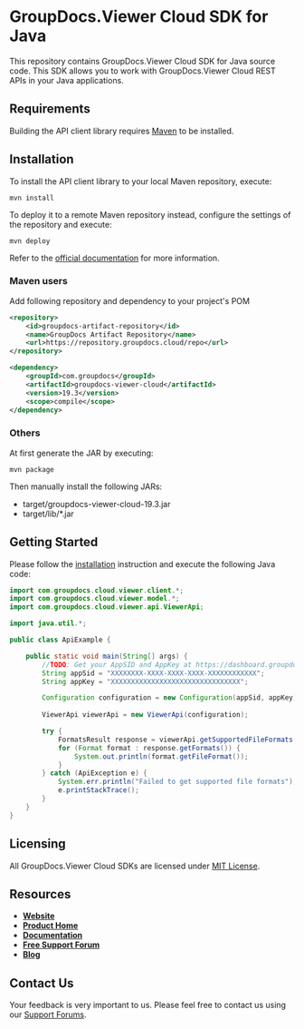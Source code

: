 # GroupDocs.Viewer Cloud SDK for Java
This repository contains GroupDocs.Viewer Cloud SDK for Java source code. This SDK allows you to work with GroupDocs.Viewer Cloud REST APIs in your Java applications.

## Requirements

Building the API client library requires [Maven](https://maven.apache.org/) to be installed.

## Installation

To install the API client library to your local Maven repository, execute:

```shell
mvn install
```

To deploy it to a remote Maven repository instead, configure the settings of the repository and execute:

```shell
mvn deploy
```

Refer to the [official documentation](https://maven.apache.org/plugins/maven-deploy-plugin/usage.html) for more information.

### Maven users

Add following repository and dependency to your project's POM

```xml
<repository>
    <id>groupdocs-artifact-repository</id>
    <name>GroupDocs Artifact Repository</name>
    <url>https://repository.groupdocs.cloud/repo</url>
</repository>
```

```xml
<dependency>
    <groupId>com.groupdocs</groupId>
    <artifactId>groupdocs-viewer-cloud</artifactId>
    <version>19.3</version>
    <scope>compile</scope>
</dependency>
```

### Others

At first generate the JAR by executing:

    mvn package

Then manually install the following JARs:

* target/groupdocs-viewer-cloud-19.3.jar
* target/lib/*.jar

## Getting Started

Please follow the [installation](#installation) instruction and execute the following Java code:

```java
import com.groupdocs.cloud.viewer.client.*;
import com.groupdocs.cloud.viewer.model.*;
import com.groupdocs.cloud.viewer.api.ViewerApi;

import java.util.*;

public class ApiExample {

    public static void main(String[] args) {
        //TODO: Get your AppSID and AppKey at https://dashboard.groupdocs.cloud (free registration is required).
        String appSid = "XXXXXXXX-XXXX-XXXX-XXXX-XXXXXXXXXXXX";
        String appKey = "XXXXXXXXXXXXXXXXXXXXXXXXXXXXXXXX";

        Configuration configuration = new Configuration(appSid, appKey);
        
        ViewerApi viewerApi = new ViewerApi(configuration);

        try {
            FormatsResult response = viewerApi.getSupportedFileFormats();
            for (Format format : response.getFormats()) {
                System.out.println(format.getFileFormat());
            }
        } catch (ApiException e) {
            System.err.println("Failed to get supported file formats");
            e.printStackTrace();
        }
    }
}
```

## Licensing
All GroupDocs.Viewer Cloud SDKs are licensed under [MIT License](LICENSE).

## Resources
+ [**Website**](https://www.groupdocs.cloud)
+ [**Product Home**](https://products.groupdocs.cloud/viewer)
+ [**Documentation**](https://docs.groupdocs.cloud/display/viewercloud/Home)
+ [**Free Support Forum**](https://forum.groupdocs.cloud/c/viewer)
+ [**Blog**](https://blog.groupdocs.cloud/category/viewer)

## Contact Us
Your feedback is very important to us. Please feel free to contact us using our [Support Forums](https://forum.groupdocs.cloud/c/viewer).
